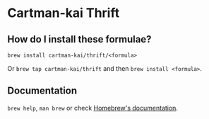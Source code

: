 # Cartman-kai Thrift

## How do I install these formulae?

`brew install cartman-kai/thrift/<formula>`

Or `brew tap cartman-kai/thrift` and then `brew install <formula>`.

## Documentation

`brew help`, `man brew` or check [Homebrew's documentation](https://docs.brew.sh).

